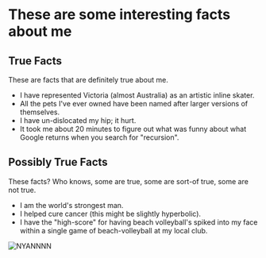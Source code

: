 # These are some interesting facts about me

## True Facts
These are facts that are definitely true about me.

* I have represented Victoria (almost Australia) as an artistic inline skater.
* All the pets I've ever owned have been named after larger versions of themselves.
* I have un-dislocated my hip; it hurt.
* It took me about 20 minutes to figure out what was funny about what Google returns when you search for "recursion".

## Possibly True Facts
These facts? Who knows, some are true, some are sort-of true, some are not true.

* I am the world's strongest man.
* I helped cure cancer (this might be slightly hyperbolic).
* I have the "high-score" for having beach volleyball's spiked into my face within a single game of beach-volleyball at my local club.

![NYANNNN](http://upload.wikimedia.org/wikipedia/en/thumb/e/ed/Nyan_cat_250px_frame.PNG/220px-Nyan_cat_250px_frame.PNG)
